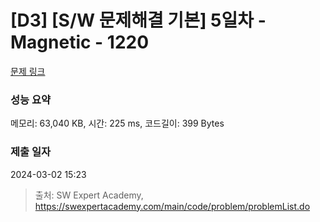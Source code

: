 # [D3] [S/W 문제해결 기본] 5일차 - Magnetic - 1220 

[문제 링크](https://swexpertacademy.com/main/code/problem/problemDetail.do?contestProbId=AV14hwZqABsCFAYD) 

### 성능 요약

메모리: 63,040 KB, 시간: 225 ms, 코드길이: 399 Bytes

### 제출 일자

2024-03-02 15:23



> 출처: SW Expert Academy, https://swexpertacademy.com/main/code/problem/problemList.do